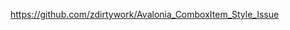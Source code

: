 [https://github.com/zdirtywork/Avalonia_ComboxItem_Style_Issue
](https://github.com/AvaloniaUI/Avalonia/issues/19237)
